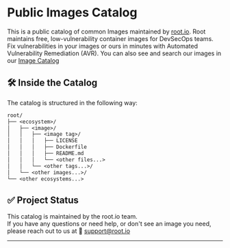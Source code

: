 # Public Images Catalog
This is a public catalog of common Images maintained by [root.io](https://root.io). Root maintains free, low-vulnerability container images for DevSecOps teams. Fix vulnerabilities in your images or ours in minutes with Automated Vulnerability Remediation (AVR).
You can also see and search our images in our [Image Catalog](https://images.root.io/)

## 🛠️ Inside the Catalog
The catalog is structured in the following way:

```txt
root/
├── <ecosystem>/
│   ├── <image>/
│   │   ├── <image tag>/
│   │   │   ├── LICENSE
│   │   │   ├── Dockerfile
│   │   │   ├── README.md
│   │   │   └── <other files...>
│   │   └── <other tags...>/
│   └── <other images...>/
└── <other ecosystems...>
```

## ✅ Project Status
This catalog is maintained by the root.io team.\
If you have any questions or need help, or don't see an image you need, please reach out to us at 🌱 support@root.io

---
